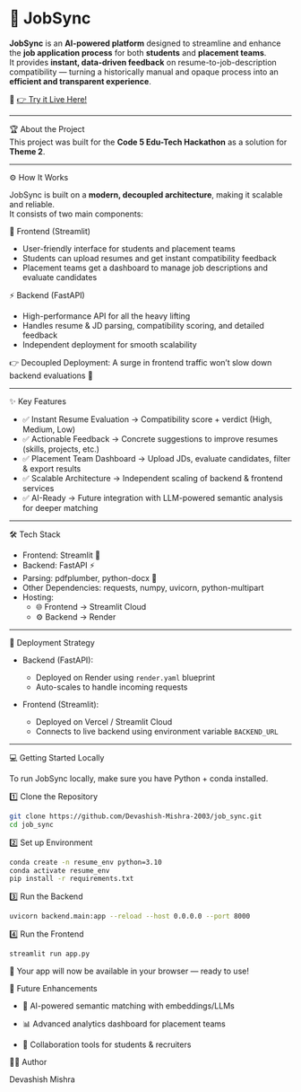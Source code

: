 # 🚀 JobSync  

**JobSync** is an **AI-powered platform** designed to streamline and enhance the **job application process** for both **students** and **placement teams**.  
It provides **instant, data-driven feedback** on resume-to-job-description compatibility — turning a historically manual and opaque process into an **efficient and transparent experience**.  

🔗 [👉 Try it Live Here!](https://jobsync-horizon.streamlit.app/)  

---

🏆 About the Project  
This project was built for the **Code 5 Edu-Tech Hackathon** as a solution for **Theme 2**.  

---

⚙️ How It Works  

JobSync is built on a **modern, decoupled architecture**, making it scalable and reliable.  
It consists of two main components:  

🎨 Frontend (Streamlit)  
- User-friendly interface for students and placement teams  
- Students can upload resumes and get instant compatibility feedback  
- Placement teams get a dashboard to manage job descriptions and evaluate candidates  

⚡ Backend (FastAPI)  
- High-performance API for all the heavy lifting  
- Handles resume & JD parsing, compatibility scoring, and detailed feedback  
- Independent deployment for smooth scalability  

👉 Decoupled Deployment: A surge in frontend traffic won’t slow down backend evaluations 🚀  

---

✨ Key Features  

- ✅ Instant Resume Evaluation → Compatibility score + verdict (High, Medium, Low)  
- ✅ Actionable Feedback → Concrete suggestions to improve resumes (skills, projects, etc.)  
- ✅ Placement Team Dashboard → Upload JDs, evaluate candidates, filter & export results  
- ✅ Scalable Architecture → Independent scaling of backend & frontend services  
- ✅ AI-Ready → Future integration with LLM-powered semantic analysis for deeper matching  

---

🛠 Tech Stack  

- Frontend: Streamlit 🎨  
- Backend: FastAPI ⚡  
- Parsing: pdfplumber, python-docx 📄  
- Other Dependencies: requests, numpy, uvicorn, python-multipart  
- Hosting:  
  - 🌐 Frontend → Streamlit Cloud  
  - ⚙️ Backend → Render  

---

🚀 Deployment Strategy  

- Backend (FastAPI):  
  - Deployed on Render using `render.yaml` blueprint  
  - Auto-scales to handle incoming requests  

- Frontend (Streamlit):  
  - Deployed on Vercel / Streamlit Cloud  
  - Connects to live backend using environment variable `BACKEND_URL`  

---

💻 Getting Started Locally  

To run JobSync locally, make sure you have Python + conda installed.  

1️⃣ Clone the Repository  
```bash
git clone https://github.com/Devashish-Mishra-2003/job_sync.git
cd job_sync 
```
2️⃣ Set up Environment

```bash
conda create -n resume_env python=3.10
conda activate resume_env
pip install -r requirements.txt
```

3️⃣ Run the Backend

```bash
uvicorn backend.main:app --reload --host 0.0.0.0 --port 8000
```

4️⃣ Run the Frontend

```bash
streamlit run app.py
```

🎉 Your app will now be available in your browser — ready to use!

📌 Future Enhancements

-   🚀 AI-powered semantic matching with embeddings/LLMs

-  📊 Advanced analytics dashboard for placement teams

-  🤝 Collaboration tools for students & recruiters


👨‍💻 Author

Devashish Mishra


